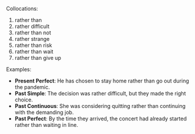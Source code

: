 Collocations:
1. rather than
2. rather difficult
3. rather than not
4. rather strange
5. rather than risk
6. rather than wait
7. rather than give up

Examples:
- **Present Perfect**: He has chosen to stay home rather than go out during the pandemic.
- **Past Simple**: The decision was rather difficult, but they made the right choice.
- **Past Continuous**: She was considering quitting rather than continuing with the demanding job.
- **Past Perfect**: By the time they arrived, the concert had already started rather than waiting in line.
